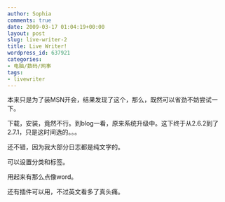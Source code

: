 ```yaml
---
author: Sophia
comments: true
date: 2009-03-17 01:04:19+00:00
layout: post
slug: live-writer-2
title: Live Writer!
wordpress_id: 637921
categories:
- 电脑/数码/网事
tags:
- livewriter
---
```


本来只是为了装MSN开会，结果发现了这个，那么，既然可以省劲不妨尝试一下。

 

下载，安装，竟然不行。到blog一看，原来系统升级中。这下终于从2.6.2到了2.7.1，只是这时间选的。。。

 

还不错，因为我大部分日志都是纯文字的。

 

可以设置分类和标签。

 

用起来有那么点像word。

 

还有插件可以用，不过英文看多了真头痛。
